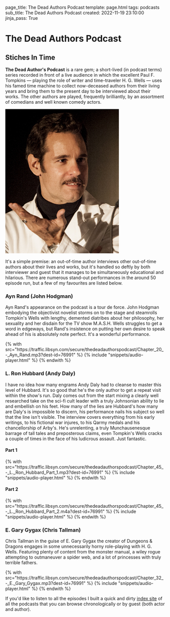 page_title: The Dead Authors Podcast
template: page.html
tags: podcasts
sub_title: The Dead Authors Podcast
created: 2022-11-19 23:10:00
jinja_pass: True

# The Dead Authors Podcast

## Stiches In Time

**The Dead Author's Podcast** is a rare gem; a short-lived (in podcast terms) series recorded in front of a live audience in which
the excellent Paul F. Tompkins &mdash; playing the role of writer and time-traveler H. G. Wells &mdash; uses his famed time machine to collect now-deceased
authors from their living years and bring them to the present day to be interviewed about their works. The other authors are played,
frequently brilliantly, by an assortment of comedians and well known comedy actors.

![Paul F. Tompkins][pft]

It's a simple premise: an out-of-time author interviews other out-of-time authors about their lives and works, but it's handled
so deftly by both interviewer and guest that it manages to be simultaneously educational and hilarious. There are numerous stand-out
performances in the around 50 episode run, but a few of my favourites are listed below.

### Ayn Rand (John Hodgman)

Ayn Rand's appearance on the podcast is a tour de force. John Hodgman embodying the objectivist novelist storms on to the stage
and steamrolls Tompkin's Wells with lengthy, demented diatribes about her philosophy, her sexuality and her disdain for the
TV show M.A.S.H. Wells struggles to get a word in edgeways, but Rand's insistence on putting her own desire to speak ahead of his
is absolutely note perfect. It's a wonderful performance.

<div>
    {% with src="https://traffic.libsyn.com/secure/thedeadauthorspodcast/Chapter_20_-_Ayn_Rand.mp3?dest-id=76991" %}
        {% include "snippets/audio-player.html" %}
    {% endwith %}
</div>

### L. Ron Hubbard (Andy Daly)

I have no idea how many engrams Andy Daly had to cleanse to master this level of Hubbard. It's so good that he's the only author to get a repeat visit
within the show's run. Daly comes out from the start mixing a clearly well researched take on the sci-fi cult leader with a truly Johnsonian ability
to lie and embellish on his feet. How many of the lies are Hubbard's how many are Daly's is impossible to discern, his performance nails his subject so
well that the line isn't visible. The interview covers everything from his early writings, to his fictional war injures, to his Qarmy medals and his
chancellorship of Arby's. He's unrelenting, a truly Munchausenesque barrage of tall tales and preposterous claims, even Tompkin's Wells cracks a couple of
times in the face of his ludicrous assault. Just fantastic.

#### Part 1

<div>
    {% with src="https://traffic.libsyn.com/secure/thedeadauthorspodcast/Chapter_45_-_L._Ron_Hubbard_Part_1.mp3?dest-id=76991" %}
        {% include "snippets/audio-player.html" %}
    {% endwith %}
</div>

#### Part 2

<div>
    {% with src="https://traffic.libsyn.com/secure/thedeadauthorspodcast/Chapter_45_-_L._Ron_Hubbard_Part_2.m4a?dest-id=76991" %}
        {% include "snippets/audio-player.html" %}
    {% endwith %}
</div>

### E. Gary Gygax (Chris Tallman)

Chris Tallman in the guise of E. Gary Gygax the creator of Dungeons &amp; Dragons engages in some unnecessarily horny role-playing with H. G. Wells.
Featuring plenty of content from the monster manual, a wiley rogue attempting to outmaneuver a spider web, and
a lot of princesses with truly terrible fathers.

<div>
    {% with src="https://traffic.libsyn.com/secure/thedeadauthorspodcast/Chapter_32_-_E._Gary_Gygax.mp3?dest-id=76991" %}
        {% include "snippets/audio-player.html" %}
    {% endwith %}
</div>

If you'd like to listen to all the episodes I built a quick and dirty [index site](https://deadauthors-pod.themonstrouscavalca.de/) of all the 
podcasts that you can browse chronologically or by guest (both actor and author).

[pft]: /resources/img/pages/Paul_F_Tompkins.jpg "Paul F. Tompkins"

